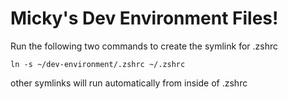 # Micky's Dev Environment Files!

Run the following two commands to create the symlink for .zshrc

`ln -s ~/dev-environment/.zshrc ~/.zshrc`

other symlinks will run automatically from inside of .zshrc
